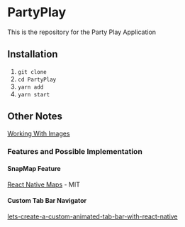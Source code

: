 # PartyPlay

This is the repository for the Party Play Application

## Installation

1. `git clone`
2. `cd PartyPlay`
3. `yarn add`
4. `yarn start`

## Other Notes

[Working With Images](https://medium.com/the-react-native-log/tips-for-react-native-images-or-saying-goodbye-to-trial-and-error-b2baaf0a1a4d)

### Features and Possible Implementation

#### SnapMap Feature

[React Native Maps](https://github.com/react-native-community/react-native-maps) - MIT

#### Custom Tab Bar Navigator

[lets-create-a-custom-animated-tab-bar-with-react-native](https://dev.to/hrastnik/lets-create-a-custom-animated-tab-bar-with-react-native-3496)
